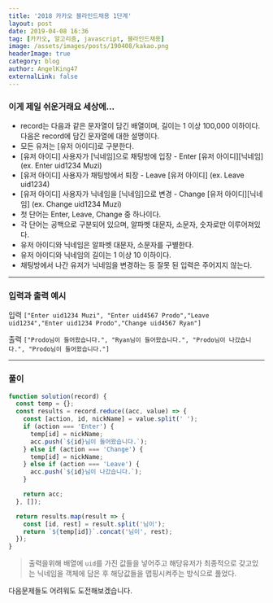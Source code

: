 ```yaml
---
title: '2018 카카오 블라인드채용 1단계'
layout: post
date: 2019-04-08 16:36
tag: [카카오, 알고리즘, javascript, 블라인드채용]
image: /assets/images/posts/190408/kakao.png
headerImage: true
category: blog
author: AngelKing47
externalLink: false
---
```


### 이게 제일 쉬운거래요 세상에...

- record는 다음과 같은 문자열이 담긴 배열이며, 길이는 1 이상 100,000 이하이다. 다음은 record에 담긴 문자열에 대한 설명이다.
- 모든 유저는 [유저 아이디]로 구분한다.
- [유저 아이디] 사용자가 [닉네임]으로 채팅방에 입장 - Enter [유저 아이디][닉네임] (ex. Enter uid1234 Muzi)
- [유저 아이디] 사용자가 채팅방에서 퇴장 - Leave [유저 아이디] (ex. Leave uid1234)
- [유저 아이디] 사용자가 닉네임을 [닉네임]으로 변경 - Change [유저 아이디][닉네임] (ex. Change uid1234 Muzi)
- 첫 단어는 Enter, Leave, Change 중 하나이다.
- 각 단어는 공백으로 구분되어 있으며, 알파벳 대문자, 소문자, 숫자로만 이루어져있다.
- 유저 아이디와 닉네임은 알파벳 대문자, 소문자를 구별한다.
- 유저 아이디와 닉네임의 길이는 1 이상 10 이하이다.
- 채팅방에서 나간 유저가 닉네임을 변경하는 등 잘못 된 입력은 주어지지 않는다.

---

### 입력과 출력 예시

입력 `["Enter uid1234 Muzi", "Enter uid4567 Prodo","Leave uid1234","Enter uid1234 Prodo","Change uid4567 Ryan"]`

출력 `["Prodo님이 들어왔습니다.", "Ryan님이 들어왔습니다.", "Prodo님이 나갔습니다.", "Prodo님이 들어왔습니다."]`

---

### 풀이

```javascript
function solution(record) {
  const temp = {};
  const results = record.reduce((acc, value) => {
    const [action, id, nickName] = value.split(' ');
    if (action === 'Enter') {
      temp[id] = nickName;
      acc.push(`${id}님이 들어왔습니다.`);
    } else if (action === 'Change') {
      temp[id] = nickName;
    } else if (action === 'Leave') {
      acc.push(`${id}님이 나갔습니다.`);
    }

    return acc;
  }, []);

  return results.map(result => {
    const [id, rest] = result.split('님이');
    return `${temp[id]}`.concat('님이', rest);
  });
}
```

> 출력을위해 배열에 `uid`를 가진 값들을 넣어주고 해당유저가 최종적으로 갖고있는 닉네임을 객체에 담은 후 해당값들을 맵핑시켜주는 방식으로 풀었다.

다음문제들도 어려워도 도전해보겠습니다.
